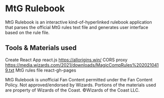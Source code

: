 # MtG Rulebook

MtG Rulebook is an interactive kind-of-hyperlinked rulebook application that parses the official MtG rules text file and generates user interface based on the rule file.

## Tools & Materials used
Create React App
react.js
https://allorigins.win/ CORS proxy
https://media.wizards.com/2021/downloads/MagicCompRules%2020210419.txt MtG rules file
react-gh-pages




MtG Rulebook is unofficial Fan Content permitted under the Fan Content Policy. Not approved/endorsed by Wizards. Portions of the materials used are property of Wizards of the Coast. ©Wizards of the Coast LLC.